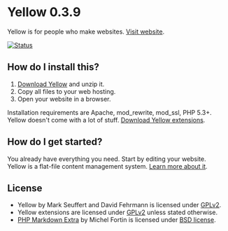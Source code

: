 Yellow 0.3.9
============
Yellow is for people who make websites. [Visit website](http://datenstrom.se/yellow).

[![Status](https://travis-ci.org/markseu/yellowcms.svg)](https://travis-ci.org/markseu/yellowcms)

How do I install this?
----------------------
1. [Download Yellow](https://github.com/markseu/yellowcms/archive/master.zip) and unzip it.  
2. Copy all files to your web hosting.  
3. Open your website in a browser.

Installation requirements are Apache, mod_rewrite, mod_ssl, PHP 5.3+.  
Yellow doesn't come with a lot of stuff. [Download Yellow extensions](https://github.com/markseu/yellowcms-extensions). 

How do I get started?
---------------------
You already have everything you need. Start by editing your website.  
Yellow is a flat-file content management system. [Learn more about it](https://github.com/markseu/yellowcms-extensions/blob/master/documentation/english/README.md). 

License
-------
* Yellow by Mark Seuffert and David Fehrmann is licensed under [GPLv2](http://opensource.org/licenses/GPL-2.0).
* Yellow extensions are licensed under [GPLv2](http://opensource.org/licenses/GPL-2.0) unless stated otherwise.
* [PHP Markdown Extra](https://github.com/michelf/php-markdown) by Michel Fortin is licensed under [BSD license](http://opensource.org/licenses/BSD-3-Clause).